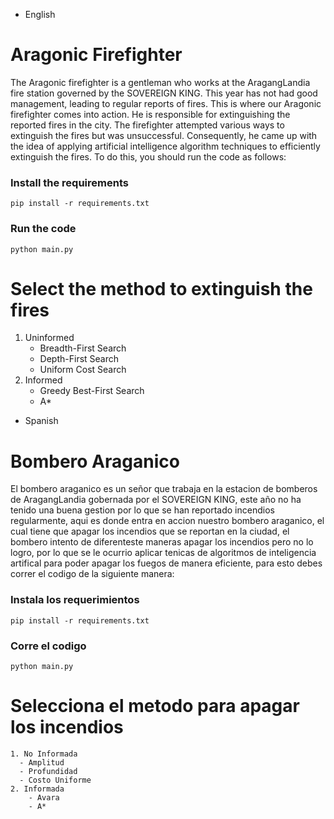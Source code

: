 * English
# Aragonic Firefighter

The Aragonic firefighter is a gentleman who works at the AragangLandia fire station governed by the SOVEREIGN KING. This year has not had good management, leading to regular reports of fires. This is where our Aragonic firefighter comes into action. He is responsible for extinguishing the reported fires in the city. The firefighter attempted various ways to extinguish the fires but was unsuccessful. Consequently, he came up with the idea of applying artificial intelligence algorithm techniques to efficiently extinguish the fires. To do this, you should run the code as follows:

### Install the requirements
```
pip install -r requirements.txt
```

### Run the code
```
python main.py
```

# Select the method to extinguish the fires
1. Uninformed
   - Breadth-First Search
   - Depth-First Search
   - Uniform Cost Search
2. Informed
   - Greedy Best-First Search
   - A*


* Spanish
# Bombero Araganico

El bombero araganico es un señor que trabaja en la estacion de bomberos de AragangLandia gobernada por el SOVEREIGN KING, este año no ha tenido una buena gestion por lo que se han reportado incendios regularmente, aqui es donde entra en accion nuestro bombero araganico, el cual tiene que apagar los incendios que se reportan en la ciudad, el bombero intento de diferenteste maneras apagar los incendios pero no lo logro, por lo que se le ocurrio aplicar tenicas de algoritmos de inteligencia artifical para poder apagar los fuegos de manera eficiente, para esto debes correr el codigo de la siguiente manera:

### Instala los requerimientos
```
pip install -r requirements.txt
```

### Corre el codigo
```
python main.py
```
# Selecciona el metodo para apagar los incendios
```
1. No Informada 
  - Amplitud
  - Profundidad
  - Costo Uniforme
2. Informada
    - Avara
    - A*
 ```
